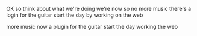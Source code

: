 OK so think about what we're doing
we're now so no more music there's a login for the guitar start the day by working on the web

more music now
a plugin for the guitar
start the day
working the web
